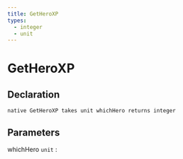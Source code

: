 ```yaml
---
title: GetHeroXP
types:
  - integer
  - unit
---
```


# GetHeroXP

## Declaration

```jass
native GetHeroXP takes unit whichHero returns integer
```

## Parameters
whichHero `unit`
: 

